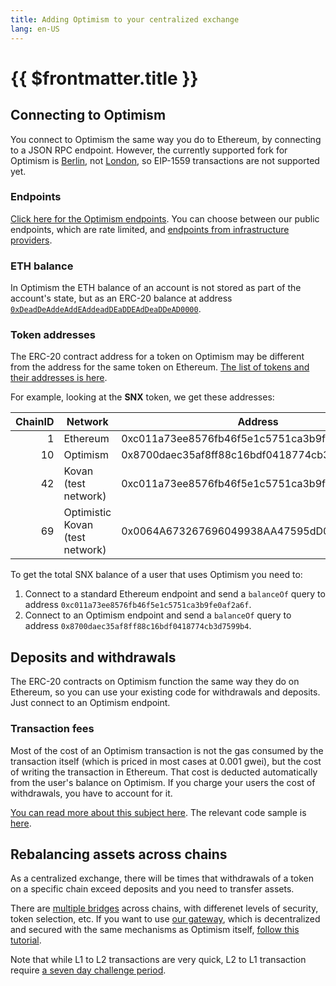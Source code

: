 ```yaml
---
title: Adding Optimism to your centralized exchange
lang: en-US
---
```


# {{ $frontmatter.title }}


## Connecting to Optimism

You connect to Optimism the same way you do to Ethereum, by connecting to a JSON RPC endpoint. However, the currently supported fork for Optimism is [Berlin](https://eth.wiki/roadmap/berlin), not [London](https://eth.wiki/roadmap/london), so EIP-1559 transactions are not supported yet.

### Endpoints

[Click here for the Optimism endpoints](../../infra/networks.md). You can choose between our public endpoints, which are rate limited, and [endpoints from infrastructure providers](../../infra/networks.md#rpc-endpoints).

### ETH balance

In Optimism the ETH balance of an account is not stored as part of the account's state, but as an ERC-20 balance at address [`0xDeadDeAddeAddEAddeadDEaDDEAdDeaDDeAD0000`](https://optimistic.etherscan.io/address/0xDeadDeAddeAddEAddeadDEaDDEAdDeaDDeAD0000).


### Token addresses

The ERC-20 contract address for a token on Optimism may be different from the address for the same token on Ethereum. [The list of tokens and their addresses is here](https://static.optimism.io/optimism.tokenlist.json).

For example, looking at the **SNX** token, we get these addresses:

| ChainID | Network | Address |
| -: | - | - |
| 1  | Ethereum    | 0xc011a73ee8576fb46f5e1c5751ca3b9fe0af2a6f |
| 10 | Optimism    | 0x8700daec35af8ff88c16bdf0418774cb3d7599b4
| 42 | Kovan (test network) | 0xc011a73ee8576fb46f5e1c5751ca3b9fe0af2a6f
| 69 | Optimistic Kovan (test network) | 0x0064A673267696049938AA47595dD0B3C2e705A1

To get the total SNX balance of a user that uses Optimism you need to:

1. Connect to a standard Ethereum endpoint and send a `balanceOf` query to address `0xc011a73ee8576fb46f5e1c5751ca3b9fe0af2a6f`.
1. Connect to an Optimism endpoint and send a `balanceOf` query to address `0x8700daec35af8ff88c16bdf0418774cb3d7599b4`.


## Deposits and withdrawals

The ERC-20 contracts on Optimism function the same way they do on Ethereum, so you can use your existing code for withdrawals and deposits. Just connect to an Optimism endpoint.


### Transaction fees

Most of the cost of an Optimism transaction is not the gas consumed by the transaction itself (which is priced in most cases at 0.001 gwei), but the cost of writing the transaction in Ethereum. That cost is deducted automatically from the user's balance on Optimism. If you charge your users the cost of withdrawals, you have to account for it.

[You can read more about this subject here](../l2/new-fees.md). The relevant code sample is [here](../l2/new-fees.md#for-frontend-and-wallet-developers).



## Rebalancing assets across chains

As a centralized exchange, there will be times that withdrawals of a token on a specific chain exceed deposits and you need to transfer assets. 

There are [multiple bridges](https://www.optimism.io/apps/bridges) across chains, with differenet levels of security, token selection, etc. If you want to use [our gateway](https://gateway.optimism.io/), which is decentralized and secured with the same mechanisms as Optimism itself, [follow this tutorial](https://github.com/ethereum-optimism/optimism-tutorial/tree/main/l1-l2-deposit-withdrawal).

Note that while L1 to L2 transactions are very quick, L2 to L1 transaction require [a seven day challenge period](https://help.optimism.io/hc/en-us/articles/4411895558171-Why-do-I-need-to-wait-a-week-when-moving-assets-out-of-Optimism-).